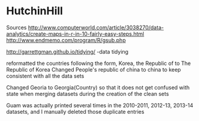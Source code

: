 # HutchinHill

Sources
http://www.computerworld.com/article/3038270/data-analytics/create-maps-in-r-in-10-fairly-easy-steps.html
http://www.endmemo.com/program/R/gsub.php

http://garrettgman.github.io/tidying/ -data tidying 

reformatted the countries following the form, Korea, the Republic of to The Republic of Korea
Changed People's republic of china to china to keep consistent with all the data sets

Changed Georia to Georgia(Country) so that it does not get confused with state when merging datasets during the creation of the clean sets

Guam was actually printed several times in the 2010-2011, 2012-13, 2013-14 datasets, and I manually deleted those duplicate entries
